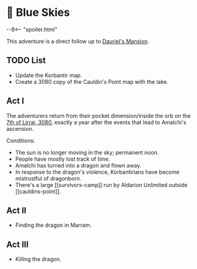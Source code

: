# 🔐 Blue Skies

--8<-- "spoiler.html"

This adventure is a direct follow up to [Dauriel's Mansion](../dauriels-mansion/index.md).

## TODO List

- Update the Korbantir map.
- Create a 3080 copy of the Cauldin's Point map with the lake.

## Act I

The adventurers return from their pocket dimension/inside the orb on the [7th of Lirrai, 3080](../../lore/timeline.md), exactly a year after the events that lead to Amalchi's ascension.

Conditions:

- The sun is no longer moving in the sky; permanent noon.
- People have mostly lost track of time.
- Amalchi has turned into a dragon and flown away.
- In response to the dragon's violence, Korbantirians have become mistrustful of dragonborn.
- There's a large [[survivors-camp]] run by Aldarion Unlimited outside [[cauldins-point]].

## Act II

- Finding the dragon in Marram.

## Act III

- Killing the dragon.
